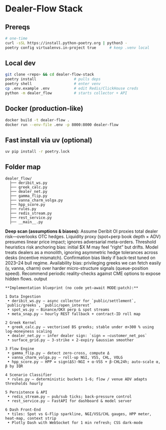 # Dealer-Flow Stack

## Prereqs
```bash
# one-time
curl -sSL https://install.python-poetry.org | python3 -
poetry config virtualenvs.in-project true      # keep .venv local
```

## Local dev
```bash
git clone <repo> && cd dealer-flow-stack
poetry install                 # pulls deps
poetry shell                   # enter venv
cp .env.example .env           # edit Redis/ClickHouse creds
python -m dealer_flow          # starts collector + API
```

## Docker (production-like)
```bash
docker build -t dealer-flow .
docker run --env-file .env -p 8000:8000 dealer-flow
```

## Fast install via uv (optional)
```bash
uv pip install -r poetry.lock
```

## Folder map
```
dealer_flow/
  ├── deribit_ws.py
  ├── greek_calc.py
  ├── dealer_net.py
  ├── gamma_flip.py
  ├── vanna_charm_volga.py
  ├── hpp_score.py
  ├── rules.py
  ├── redis_stream.py
  ├── rest_service.py
  ├── __main__.py
```

**Deep scan (assumptions & biases):**
Assume Deribit OI proxies total dealer risk—overlooks OTC hedges. Liquidity proxy (spot+perp book depth × ADV) presumes linear price impact; ignores adversarial meta-orders. Threshold heuristics risk anchoring bias: initial $X M may feel “right” but drifts. Model treats dealers as a monolith, ignoring asymmetric hedge tolerances across desks (incentive mismatch). Confirmation bias likely if back-test tuned on 2023–24 bull regime. Availability bias: privileging greeks we can fetch easily (γ, vanna, charm) over harder micro-structure signals (queue-position speed). Recommend periodic reality-checks against CME options to expose hidden flows.
output


```
**Implementation blueprint (no code yet—await MODE:patch):**

1 Data Ingestion  
 • deribit_ws.py – async collector for `public/settlement`, `public/greeks`, `public/open_interest`  
 • spot_ws.py – Binance/OKX perp & spot streams  
 • meta_snap.py – hourly REST fallback + contract-ID roll map  

2 Greek Kernel  
 • greek_calc.py – vectorised BS greeks; stable under σ>300 % using log-moneyness scaling  
 • dealer_net.py – infer dealer sign: `sign = −customer_net_pos`  
 • surface_grid.py – 3-strike × 2-expiry Gaussian smoother  

3 Flow Engine  
 • gamma_flip.py – detect zero-cross, compute Δ  
 • vanna_charm_volga.py – roll-up NGI, VSS, CHL, VOLG  
 • hpp_score.py – HPP = sign(ΔS)·NGI + α·VSS + β·CHL24h; auto-scale α, β by IQR  

4 Scenario Classifier  
 • rules.py – deterministic buckets 1-6; flow / venue ADV adapts thresholds hourly  

5 Persistence & API  
 • redis_stream.py – pub/sub ticks; back-pressure control  
 • rest_service.py – FastAPI for dashboard & model server  

6 Dash Front-End  
 • tiles: Spot vs G-Flip sparkline, NGI/VSS/CHL gauges, HPP meter, heat-map, context strip  
 • Plotly Dash with WebSocket for 1 min refresh; CSS dark-mode  
```
